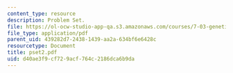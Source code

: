 ```yaml
---
content_type: resource
description: Problem Set.
file: https://ol-ocw-studio-app-qa.s3.amazonaws.com/courses/7-03-genetics-fall-2004/d40ae3f9cf729acf764c2186dca6b9da_pset2.pdf
file_type: application/pdf
parent_uid: 439282d7-2438-1439-aa2a-634bf6e6428c
resourcetype: Document
title: pset2.pdf
uid: d40ae3f9-cf72-9acf-764c-2186dca6b9da
---
```

